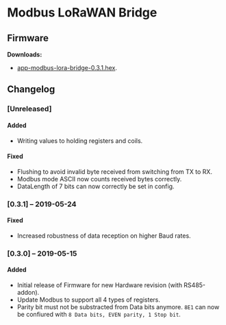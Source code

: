 # Modbus LoRaWAN Bridge

## Firmware

**Downloads:**

* [app-modbus-lora-bridge-0.3.1.hex](firmware/app-modbus-lora-bridge-0.3.1.hex).

## Changelog

### [Unreleased]
#### Added
* Writing values to holding registers and coils.

#### Fixed
* Flushing to avoid invalid byte received from switching from TX to RX.
* Modbus mode ASCII now counts received bytes correctly.
* DataLength of 7 bits can now correctly be set in config.

### [0.3.1] &ndash; 2019-05-24
#### Fixed
* Increased robustness of data reception on higher Baud rates.
  
### [0.3.0] &ndash; 2019-05-15
#### Added
* Initial release of Firmware for new Hardware revision (with RS485-addon).
* Update Modbus to support all 4 types of registers.
* Parity bit must not be substracted from Data bits anymore. `8E1` can now be confiured with `8 Data bits, EVEN parity, 1 Stop bit`.

